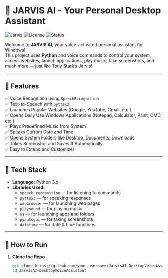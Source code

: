 # 🤖 JARVIS AI - Your Personal Desktop Assistant

![Jarvis](https://img.shields.io/badge/Built%20With-Python-blue?style=flat&logo=python)
![License](https://img.shields.io/badge/License-MIT-green.svg)
![Status](https://img.shields.io/badge/Status-Active-brightgreen)

Welcome to **JARVIS AI**, your voice-activated personal assistant for Windows!  
This project uses **Python** and voice commands to control your system, access websites, launch applications, play music, take screenshots, and much more — just like Tony Stark’s Jarvis!

---

## 🎯 Features

✅ Voice Recognition using `SpeechRecognition`  
✅ Text-to-Speech with `pyttsx3`  
✅ Launches Popular Websites (Google, YouTube, Gmail, etc.)  
✅ Opens Daily Use Windows Applications (Notepad, Calculator, Paint, CMD, etc.)  
✅ Plays Predefined Music from System  
✅ Speaks Current Date and Time  
✅ Opens System Folders like Desktop, Documents, Downloads  
✅ Takes Screenshot and Saves It Automatically  
✅ Easy to Extend and Customize!

---

## 🧠 Tech Stack

- **Language:** Python 3.x  
- **Libraries Used:**
  - `speech_recognition` — for listening to commands
  - `pyttsx3` — for speaking responses
  - `webbrowser` — for launching web pages
  - `playsound` — for playing music
  - `os` — for launching apps and folders
  - `pyautogui` — for taking screenshots
  - `datetime` — for date & time functions

---

## 🚀 How to Run

1. **Clone the Repo**  
   ```bash
   git clone https://github.com/your-username/JarvisAI-DesktopVoiceAssistant.git
   cd JarvisAI-DesktopVoiceAssistant
